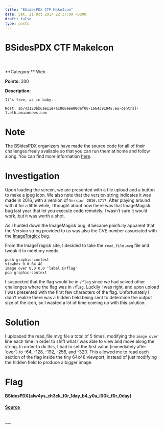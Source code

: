```yaml
---
title: "BSidesPDX CTF MakeIcon"
date: Sat, 21 Oct 2017 22:37:00 +0000
draft: false
type: posts
---
```

# BSidesPDX CTF MakeIcon

<br/>

<br/>
**Category:** Web

**Points:** 300

**Description:**

```
It's free, as in baby.

Host: ab743120bb6ae11e7ac800aee00def00-1664391948.eu-central-1.elb.amazonaws.com

```

Note
====

The BSidesPDX organizers have made the source code for all of their challenges freely available so that you can run them at home and follow along. You can find more information [here](https://github.com/BSidesPDX/CTF-2017).

Investigation
=============

Upon loading the screen, we are presented with a file upload and a button to make a jpeg icon. We also note that the version string indicates it was made in 2016, with a version of `Version 2016.3717`. After playing around with it for a little while, I thought about how there was that ImageMagick bug last year that let you execute code remotely. I wasn’t sure it would work, but it was worth a shot.

As I hunted down the ImageMagick bug, it became painfully apparent that the Version string provided to us was also the CVE number associated with the [ImageTragick](https://imagetragick.com/) bug.

From the ImageTragick site, I decided to take the `read_file.mvg` file and tweak it to meet my needs.

```
push graphic-context
viewbox 0 0 64 48
image over 0,0 0,0 'label:@/flag'
pop graphic-context
```

I suspected that the flag would be in `/flag` since we had solved other challenges where the flag was in `/flag`. Luckily I was right, and upon upload I was presented with the first few characters of the flag. Unfortunately I didn’t realize there was a hidden field being sent to determine the output size of the icon, so I wasted a lot of time coming up with this solution.

Solution
========

I uploaded the read\_file.mvg file a total of 5 times, modifying the `image over` line each time in order to shift what I was able to view and move along the string. In order to do this, I had to set the first value (immediately after ‘over’) to -64, -128, -192, -256, and -320. This allowed me to read each section of the flag inside the tiny 64x48 viewport, instead of just modifying the hidden field to produce a bigger image.

Flag
====

**BSidesPDX{alw4ys\_ch3ck\_f0r\_1day\_b4\_y0u\_l00k\_f0r\_0day}**

#### [Source](http://b0tchsec.com/2017/bsidespdx/makeicon)

<br/>
---
